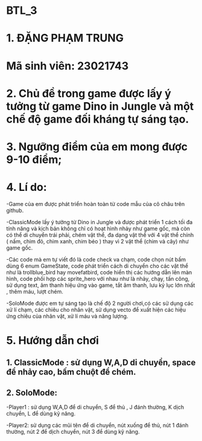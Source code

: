 # BTL_3
# 1. ĐẶNG PHẠM TRUNG
# Mã sinh viên: 23021743
# 2. Chủ đề trong game được lấy ý tưởng từ game Dino in Jungle và một chế độ game đối kháng tự sáng tạo.
# 3. Ngưỡng điểm của em mong được 9-10 điểm;
# 4. Lí do:
   -Game của em được phát triển hoàn toàn từ code mẫu của cô châu trên github.
   
   -ClassicMode lấy ý tưởng từ Dino in Jungle và được phát triển 1 cách tối đa tính năng và kịch bản không chỉ có hoạt hình nhảy như game gốc, mà còn có thể di chuyển trái phải, chém vật thể, đa dạng vật thể với 4 vật thể chính ( nấm, chim đỏ, chim xanh, chim béo ) thay vì 2 vật thể (chim và cây) như game gốc.
   
   -Các code mà em tự viết đó là code check va chạm, code chọn nút bấm dùng 6 enum GameState, code phát triển cách di chuyển cho các vật thể như là trollblue_bird  hay movefatbird, code hiển thị các hướng dẫn lên màn hình, code phối hợp các sprite_hero với nhau như là nhảy, chạy, tấn công, sử dụng text, âm thanh hiệu ứng vào game, tắt âm thanh, lưu kỷ lục lớn nhất , thêm máu, lượt chém.
   
   -SoloMode được em tự sáng tạo là chế độ 2 người chơi,có các sử dụng các xử lí chạm, các chiêu cho nhân vật, sử dụng vecto để xuất hiện các hiệu ứng chiêu của nhân vật, xử lí máu và năng lượng.
# 5. Hướng dẫn chơi
## 1. ClassicMode : sử dụng W,A,D di chuyển, space để nhảy cao, bấm chuột để chém. 
## 2. SoloMode: 
-Player1 : sử dụng W,A,D để di chuyển, S để thủ , J đánh thường, K dịch chuyển, L để dùng kỹ năng.

-Player2: sử dụng các mũi tên để di chuyển, nút xuống để thủ, nút 1 đánh thường, nút 2 để dịch chuyển, nút 3 để dùng kỹ năng.
